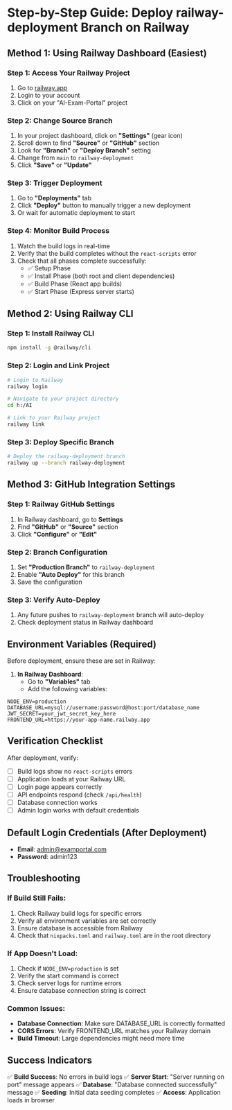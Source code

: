 # Step-by-Step Guide: Deploy railway-deployment Branch on Railway

## Method 1: Using Railway Dashboard (Easiest)

### Step 1: Access Your Railway Project

1. Go to [railway.app](https://railway.app)
2. Login to your account
3. Click on your "AI-Exam-Portal" project

### Step 2: Change Source Branch

1. In your project dashboard, click on **"Settings"** (gear icon)
2. Scroll down to find **"Source"** or **"GitHub"** section
3. Look for **"Branch"** or **"Deploy Branch"** setting
4. Change from `main` to `railway-deployment`
5. Click **"Save"** or **"Update"**

### Step 3: Trigger Deployment

1. Go to **"Deployments"** tab
2. Click **"Deploy"** button to manually trigger a new deployment
3. Or wait for automatic deployment to start

### Step 4: Monitor Build Process

1. Watch the build logs in real-time
2. Verify that the build completes without the `react-scripts` error
3. Check that all phases complete successfully:
   - ✅ Setup Phase
   - ✅ Install Phase (both root and client dependencies)
   - ✅ Build Phase (React app builds)
   - ✅ Start Phase (Express server starts)

## Method 2: Using Railway CLI

### Step 1: Install Railway CLI

```bash
npm install -g @railway/cli
```

### Step 2: Login and Link Project

```bash
# Login to Railway
railway login

# Navigate to your project directory
cd h:/AI

# Link to your Railway project
railway link
```

### Step 3: Deploy Specific Branch

```bash
# Deploy the railway-deployment branch
railway up --branch railway-deployment
```

## Method 3: GitHub Integration Settings

### Step 1: Railway GitHub Settings

1. In Railway dashboard, go to **Settings**
2. Find **"GitHub"** or **"Source"** section
3. Click **"Configure"** or **"Edit"**

### Step 2: Branch Configuration

1. Set **"Production Branch"** to `railway-deployment`
2. Enable **"Auto Deploy"** for this branch
3. Save the configuration

### Step 3: Verify Auto-Deploy

1. Any future pushes to `railway-deployment` branch will auto-deploy
2. Check deployment status in Railway dashboard

## Environment Variables (Required)

Before deployment, ensure these are set in Railway:

1. **In Railway Dashboard**:
   - Go to **"Variables"** tab
   - Add the following variables:

```
NODE_ENV=production
DATABASE_URL=mysql://username:password@host:port/database_name
JWT_SECRET=your_jwt_secret_key_here
FRONTEND_URL=https://your-app-name.railway.app
```

## Verification Checklist

After deployment, verify:

- [ ] Build logs show no `react-scripts` errors
- [ ] Application loads at your Railway URL
- [ ] Login page appears correctly
- [ ] API endpoints respond (check `/api/health`)
- [ ] Database connection works
- [ ] Admin login works with default credentials

## Default Login Credentials (After Deployment)

- **Email**: admin@examportal.com
- **Password**: admin123

## Troubleshooting

### If Build Still Fails:

1. Check Railway build logs for specific errors
2. Verify all environment variables are set correctly
3. Ensure database is accessible from Railway
4. Check that `nixpacks.toml` and `railway.toml` are in the root directory

### If App Doesn't Load:

1. Check if `NODE_ENV=production` is set
2. Verify the start command is correct
3. Check server logs for runtime errors
4. Ensure database connection string is correct

### Common Issues:

- **Database Connection**: Make sure DATABASE_URL is correctly formatted
- **CORS Errors**: Verify FRONTEND_URL matches your Railway domain
- **Build Timeout**: Large dependencies might need more time

## Success Indicators

✅ **Build Success**: No errors in build logs
✅ **Server Start**: "Server running on port" message appears
✅ **Database**: "Database connected successfully" message
✅ **Seeding**: Initial data seeding completes
✅ **Access**: Application loads in browser
